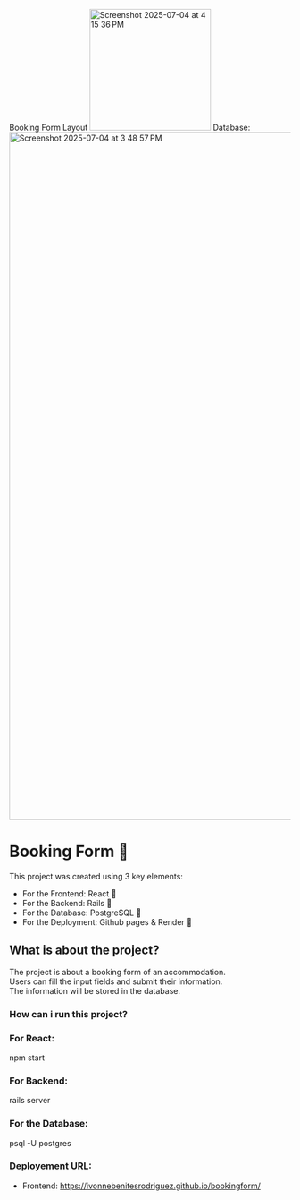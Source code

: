 

Booking Form Layout
<img width="217" alt="Screenshot 2025-07-04 at 4 15 36 PM" src="https://github.com/user-attachments/assets/9bb36559-8364-47bf-8913-625e65bb9661" />
Database:
<img width="1229" alt="Screenshot 2025-07-04 at 3 48 57 PM" src="https://github.com/user-attachments/assets/1f4e0dd7-9f61-4818-8ffe-98ffccb332ab" />








# Booking Form 🏩

This project was created using 3 key elements: 
 - For the Frontend: React 🌠
- For the Backend:  Rails 💎
- For the Database: PostgreSQL 📍
- For the Deployment: Github pages & Render 🎈
  
## What is about the project?

The project is about a booking form of an accommodation.<br/> 
Users can fill the input fields and submit their information. <br/>
The information will be stored in the database.<br/>

### How can i run this project?

### For React: 
npm start

### For Backend:
rails server

### For the Database:
psql -U postgres

### Deployement URL:
- Frontend:
https://ivonnebenitesrodriguez.github.io/bookingform/


